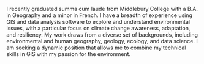 I recently graduated summa cum laude from Middlebury College with a B.A. in Geography and a minor in French. I have a breadth of experience using GIS and data analysis software to explore and understand environmental issues, with a particular focus on climate change awareness, adaptation, and resiliency. My work draws from a diverse set of backgrounds, including environmental and human geography, geology, ecology, and data science. I am seeking a dynamic position that allows me to combine my technical skills in GIS with my passion for the environment. 



